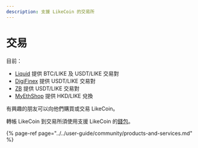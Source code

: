 ```yaml
---
description: 支援 LikeCoin 的交易所
---
```


# 交易

目前：

* [Liquid](https://www.liquid.com/) 提供 BTC/LIKE 及 USDT/LIKE 交易對
* [DigiFinex](https://www.digifinex.com/) 提供 USDT/LIKE 交易對
* [ZB](https://www.zb.com/en/) 提供 USDT/LIKE 交易對
* [MyEthShop](https://www.myethshop.com/) 提供 HKD/LIKE 兌換

有興趣的朋友可以向他們購買或交易 LikeCoin。 

轉帳 LikeCoin 到交易所須使用支援 LikeCoin 的[錢包](https://docs.like.co/v/zh/guides/wallet)。

{% page-ref page="../../user-guide/community/products-and-services.md" %}





